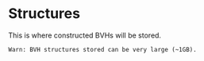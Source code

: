 # Structures

This is where constructed BVHs will be stored.

```
Warn: BVH structures stored can be very large (~1GB).
```